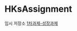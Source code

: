 # HKsAssignment
임시 저장소
[1차과제-성장과제](https://user-images.githubusercontent.com/51434873/97186513-b6b17e80-17e4-11eb-9f5f-878a750544f8.gif)

